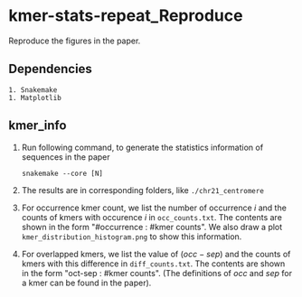 # kmer-stats-repeat_Reproduce

Reproduce the figures in the paper.

## Dependencies

	1. Snakemake
	1. Matplotlib

## kmer_info

1. Run following command, to generate the statistics information of sequences in the paper

   ```
   snakemake --core [N]
   ```

   

2. The results are in corresponding folders, like `./chr21_centromere`

3. For occurrence kmer count, we list the number of occurrence $i$ and the counts of kmers with occurence $i$ in `occ_counts.txt`.  The contents are shown in the form "#occurrence : #kmer counts". We also draw a plot `kmer_distribution_histogram.png` to show this information. 

4. For overlapped kmers, we list the value of $(occ-sep)$ and the counts of kmers with this difference in `diff_counts.txt`. The contents are shown in the form "oct-sep : #kmer counts". (The definitions of $occ$ and $sep$ for a kmer can be found in the paper).

